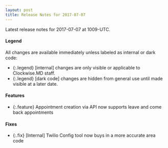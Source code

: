 ```yaml
---
layout: post
title: Release Notes for 2017-07-07
---
```


Latest release notes for 2017-07-07 at 1009-UTC.

<div class='legend' markdown='1'>

#### Legend

All changes are available immediately unless labeled as internal or dark code:

- {:.legend} [internal] changes are only visible or applicable to Clockwise.MD staff.
- {:.legend} [dark code] changes are hidden from general use until made visible at a later date.

</div>

<div class='features' markdown='1'>

#### Features

- {:.feature} Appointment creation via API now supports leave and come back appointments

</div>

<div class='fixes' markdown='1'>

#### Fixes

- {:.fix} [Internal] Twilio Config tool now buys in a more accurate area code

</div>
